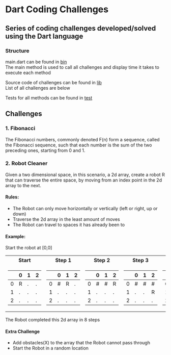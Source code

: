 # Dart Coding Challenges

## Series of coding challenges developed/solved using the Dart language

### Structure
main.dart can be found in [bin](https://github.com/DigitalCapitan/coding_challenges/tree/main/bin)<br>
The main method is used to call all challenges and display time it takes to execute each method<br>

Source code of challenges can be found in [lib](https://github.com/DigitalCapitan/coding_challenges/tree/main/lib)<br>
List of all challenges are below<br>

Tests for all methods can be found in [test](https://github.com/DigitalCapitan/coding_challenges/tree/main/test)<br>

## Challenges
### 1. Fibonacci
The Fibonacci numbers, commonly denoted F(n) form a sequence, called the Fibonacci sequence, such that each number is the sum of the two preceding ones, starting from 0 and 1.

### 2. Robot Cleaner
Given a two dimensional space, in this scenario, a 2d array, create a robot R that can traverse the entire space, by moving from an index point in the 2d array to the next.
#### Rules:
- The Robot can only move horizontally or vertically (left or right, up or down)
- Traverse the 2d array in the least amount of moves
- The Robot can travel to spaces it has already been to

#### Example:
Start the robot at [0,0]

<table>
<tr>
<th> Start </th>
<th> Step 1 </th>
<th> Step 2 </th>
<th> Step 3 </th>
<th> Step 4 </th>
<th> Step 5 </th>
<th> Step 6 </th>
<th> Step 7 </th>
<th> Step 8 </th>
</tr>
<tr>
<td>

| |0 |1  | 2|
--- | --- | --- | ---
|0|R|.|.|
|1|.|.|.|
|2|.|.|.|

</td>
<td>

| |0 |1  | 2|
--- | --- | --- | ---
|0|#|R|.|
|1|.|.|.|
|2|.|.|.|

</td>
<td>

| |0 |1  | 2|
--- | --- | --- | ---
|0|#|#|R|
|1|.|.|.|
|2|.|.|.|

</td>
<td>

| |0 |1  | 2|
--- | --- | --- | ---
|0|#|#|#|
|1|.|.|R|
|2|.|.|.|

</td>
<td>

| |0 |1  | 2|
--- | --- | --- | ---
|0|#|#|#|
|1|.|R|#|
|2|.|.|.|

</td>
<td>

| |0 |1  | 2|
--- | --- | --- | ---
|0|#|#|#|
|1|R|#|#|
|2|.|.|.|

</td>
<td>

| |0 |1  | 2|
--- | --- | --- | ---
|0|#|#|#|
|1|#|#|#|
|2|R|.|.|

</td>
<td>

| |0 |1  | 2|
--- | --- | --- | ---
|0|#|#|#|
|1|#|#|#|
|2|#|R|.|

</td>
<td>

| |0 |1  | 2|
--- | --- | --- | ---
|0|#|#|#|
|1|#|#|#|
|2|#|#|R|

</td>
</tr>
</table>

The Robot completed this 2d array in 8 steps

#### Extra Challenge
- Add obstacles(X) to the array that the Robot cannot pass through
- Start the Robot in a random location
